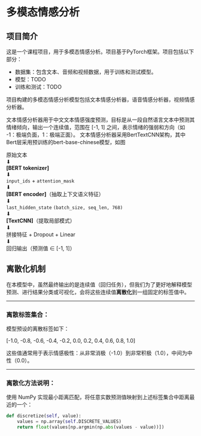 # 多模态情感分析

## 项目简介

这是一个课程项目，用于多模态情感分析。项目基于PyTorch框架。项目包括以下部分：

- 数据集：包含文本、音频和视频数据，用于训练和测试模型。
- 模型：TODO
- 训练和测试：TODO

项目构建的多模态情感分析模型包括文本情感分析器，语音情感分析器，视频情感分析器。


文本情感分析器用于中文文本情感强度预测，目标是从一段自然语言文本中预测其情绪倾向，输出一个连续值，范围在 [-1, 1] 之间，表示情绪的强弱和方向（如 -1：极端负面，1：极端正面）。
文本情感分析器采用BertTextCNN架构，其中Bert层采用预训练的bert-base-chinese模型，如图

原始文本  
⬇  
**[BERT tokenizer]**  
⬇  
`input_ids` + `attention_mask`  
⬇  
**[BERT encoder]**（抽取上下文语义特征）  
⬇  
`last_hidden_state` `(batch_size, seq_len, 768)`  
⬇  
**[TextCNN]**（提取局部模式）  
⬇  
拼接特征 + Dropout + Linear  
⬇  
回归输出（预测值 ∈ [-1, 1]）



## 离散化机制

在本模型中，虽然最终输出的是连续值（回归任务），但我们为了更好地解释模型预测、进行结果分类或可视化，会将这些连续值**离散化**到一组固定的标签值中。

---

### 离散标签集合：

模型预设的离散标签如下：

[-1.0, -0.8, -0.6, -0.4, -0.2, 0.0, 0.2, 0.4, 0.6, 0.8, 1.0]

这些值通常用于表示情感极性：从非常消极（-1.0）到非常积极（1.0），中间为中性（0.0）。

---

### 离散化方法说明：

使用 NumPy 实现最小距离匹配，将任意实数预测值映射到上述标签集合中距离最近的一个：

```python
def discretize(self, value):
    values = np.array(self.DISCRETE_VALUES)
    return float(values[np.argmin(np.abs(values - value))])





